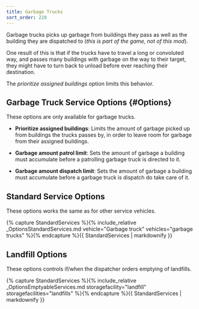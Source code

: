 ```yaml
---
title: Garbage Trucks
sort_order: 220
---
```

Garbage trucks picks up garbage from buildings they pass as well as the building they are dispatched to (*this is part of the game, not of this mod*).

One result of this is that if the trucks have to travel a long or convoluted way, and passes many buildings with garbage on the way to their target, they might have to turn back to unload before ever reaching their destination.

The *prioritize assigned buildings* option limits this behavior.

## Garbage Truck Service Options {#Options}

These options are only available for garbage trucks.

- **Prioritize assigned buildings**: 
  Limits the amount of garbage picked up from buildings the trucks passes by, in order to leave room for garbage from their assigned buildings.

- **Garbage amount patrol limit**: 
  Sets the amount of garbage a building must accumulate before a patrolling garbage truck is directed to it.

- **Garbage amount dispatch limit**: 
  Sets the amount of garbage a building must accumulate before a garbage truck is dispatch do take care of it.

## Standard Service Options

These options works the same as for other service vehicles.

{% capture StandardServices %}{% include_relative _OptionsStandardServices.md vehicle="Garbage truck" vehicles="garbage trucks" %}{% endcapture %}{{ StandardServices | markdownify }}

## Landfill Options

These options controls if/when the dispatcher orders emptying of landfills.

{% capture StandardServices %}{% include_relative _OptionsEmptyableServices.md storagefacility="landfill" storagefacilities="landfills" %}{% endcapture %}{{ StandardServices | markdownify }}
